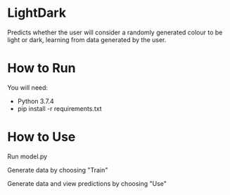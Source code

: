 # LightDark
Predicts whether the user will consider a randomly generated colour to be light or dark, learning from data generated by the user.

# How to Run
You will need:
* Python 3.7.4
* pip install -r requirements.txt

# How to Use
Run model.py

Generate data by choosing "Train"

Generate data and view predictions by choosing "Use"

